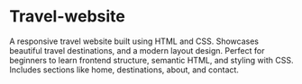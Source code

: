 # Travel-website
A responsive travel website built using HTML and CSS. Showcases beautiful travel destinations, and a modern layout design. Perfect for beginners to learn frontend structure, semantic HTML, and styling with CSS. Includes sections like home, destinations, about, and contact.
